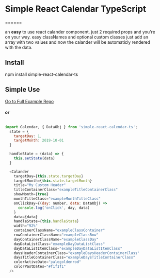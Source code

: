 # Simple React Calendar TypeScript
======

an **easy** to use react calander component.
just 2 required props and you're on your way.
easy classNames and optional custom classes
just add an array with two values and now the calander will be automaticly rendered with the data.

## Install

npm install simple-react-calendar-ts

## Simple Use

[Go to Full Example Repo](https://github.com/stevorated/simple-react-calendar-ts-example)

#### or 

```javascript

import Calendar, { DataObj } from 'simple-react-calendar-ts';
  state = {
    targetDay: 1,
    targetMonth: 2019-10-01
  }

  handleState = (data) => {
    this.setState(data)
  }

  <Calander
    targetDay={this.state.targetDay}
    targetMonth={this.state.targetMonth}
    title="My Custom Header"
    titleContainerClass="exampleTitleContainerClass"
    showMonth={true}
    monthTitleClass="exampleMonthTitleClass"
    onClickDay={(day: number, data: DataObj) =>
      console.log('onClick', day, data)
    }
    data={data}
    handleState={this.handleState}
    width="92%"
    containerClassName="exampleClassContainer"
    rowContainerClassName="exampleClassRow"
    dayContainerClassName="exampleClassDay"
    dayDataListClass="exampleDayDataListClass"
    dayDataListItemClass="exampleDayDataListItemClass"
    daysHeaderContainerClass="exampleDaysHeaderContainerClass"
    daysTitleContainerClass="exampleDaysTitleContainerClass"
    colorActiveDate="palegoldenrod"
    colorPastDates="#f1f1f1"
  />

  ```